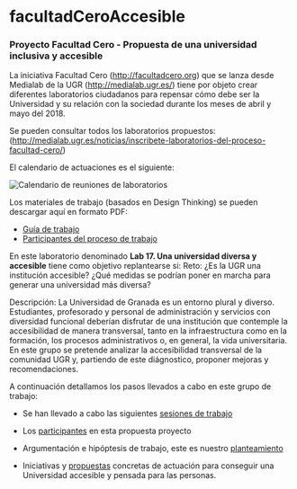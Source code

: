 # facultadCeroAccesible

### Proyecto Facultad Cero - Propuesta de una universidad inclusiva y accesible 

La iniciativa Facultad Cero (http://facultadcero.org) que se lanza desde Medialab de la UGR (http://medialab.ugr.es/) tiene por objeto crear diferentes laboratorios ciudadanos para repensar cómo debe ser la Universidad y su relación con la sociedad durante los meses de abril y mayo del 2018.

Se pueden consultar todos los laboratorios propuestos: 
    (http://medialab.ugr.es/noticias/inscribete-laboratorios-del-proceso-facultad-cero/)

El calendario de actuaciones es el siguiente: 

![Calendario de reuniones de laboratorios](http://facultadcero.org/wp-content/uploads/2016/10/esquema-cronologia-proceso_v2.png "calendario reuniones") 

Los materiales de trabajo (basados en Design Thinking) se pueden descargar aquí en formato PDF: 

* [Guía de trabajo]( https://github.com/mgea/facultadCeroAccesible/blob/master/Guia%20de%20trabajo%20de%20los%20laboratorios%20de%20dise%20ño%20de%20propuestas%20del%20Proceso%20Facultad%20Cero.pdf)
* [Participantes del proceso de trabajo]( https://github.com/mgea/facultadCeroAccesible/blob/master/Gu%C3%ADa%20para%20participantes%20del%20Proceso%20Facultad%20Cero.pdf)


En este laboratorio denominado **Lab 17. Una universidad diversa y accesible**  tiene como objetivo replantearse si: Reto: ¿Es la UGR una institución accesible? ¿Qué medidas se podrían poner en marcha para generar una universidad más diversa?

Descripción: La Universidad de Granada es un entorno plural y diverso. Estudiantes, profesorado y personal de administración y servicios con diversidad funcional deberían disfrutar de una institución que contemple la accesibilidad de manera transversal, tanto en la infraestructura como en la formación, los procesos administrativos o, en general, la vida universitaria. En este grupo se pretende analizar la accesibilidad transversal de la comunidad UGR y, partiendo de este diágnostico, proponer mejoras y recomendaciones.


A continuación detallamos los pasos llevados a cabo en este grupo de trabajo:


 

- Se han llevado a cabo las siguientes [sesiones de trabajo](https://github.com/mgea/facultadCeroAccesible/blob/master/Sesiones.md "sesiones de trabajo") 

- Los [participantes](https://github.com/mgea/facultadCeroAccesible/blob/master/Participantes.md "participantes de FacultadCero Accesibile")  en esta propuesta proyecto 

- Argumentación e hipóptesis de trabajo, este es nuestro [planteamiento](https://github.com/mgea/facultadCeroAccesible/blob/master/Planteamiento.md)

- Iniciativas y [propuestas](https://github.com/mgea/facultadCeroAccesible/blob/master/Propuestas.md "participantes de FacultadCero Accesibile") concretas de actuación  para conseguir una Universidad accesible y pensada para las personas.





